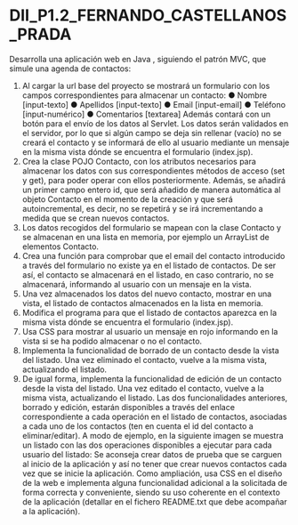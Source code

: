 # DII_P1.2_FERNANDO_CASTELLANOS_PRADA
Desarrolla una aplicación web en Java , siguiendo el patrón MVC, que simule una agenda
de contactos:
1. Al cargar la url base del proyecto se mostrará un formulario con los campos
correspondientes para almacenar un contacto:
● Nombre [input-texto]
● Apellidos [input-texto]
● Email [input-email]
● Teléfono [input-numérico]
● Comentarios [textarea]
Además contará con un botón para el envío de los datos al Servlet.
Los datos serán validados en el servidor, por lo que si algún campo se deja sin
rellenar (vacío) no se creará el contacto y se informará de ello al usuario mediante
un mensaje en la misma vista dónde se encuentra el formulario (index.jsp).
2. Crea la clase POJO Contacto, con los atributos necesarios para almacenar los
datos con sus correspondientes métodos de acceso (set y get), para poder operar
con ellos posteriormente. Además, se añadirá un primer campo entero id, que será
añadido de manera automática al objeto Contacto en el momento de la creación y
que será autoincremental, es decir, no se repetirá y se irá incrementando a medida
que se crean nuevos contactos.
3. Los datos recogidos del formulario se mapean con la clase Contacto y se
almacenan en una lista en memoria, por ejemplo un ArrayList de elementos
Contacto.
4. Crea una función para comprobar que el email del contacto introducido a través
del formulario no existe ya en el listado de contactos. De ser así, el contacto se
almacenará en el listado, en caso contrario, no se almacenará, informando al
usuario con un mensaje en la vista.
5. Una vez almacenados los datos del nuevo contacto, mostrar en una vista, el
listado de contactos almacenados en la lista en memoria.
6. Modifica el programa para que el listado de contactos aparezca en la misma vista
dónde se encuentra el formulario (index.jsp).
7. Usa CSS para mostrar al usuario un mensaje en rojo informando en la vista si se
ha podido almacenar o no el contacto.
8. Implementa la funcionalidad de borrado de un contacto desde la vista del listado.
Una vez eliminado el contacto, vuelve a la misma vista, actualizando el listado.
9. De igual forma, implementa la funcionalidad de edición de un contacto desde la
vista del listado. Una vez editado el contacto, vuelve a la misma vista,
actualizando el listado.
Las dos funcionalidades anteriores, borrado y edición, estarán disponibles a través del
enlace correspondiente a cada operación en el listado de contactos, asociadas a cada
uno de los contactos (ten en cuenta el id del contacto a eliminar/editar). A modo de
ejemplo, en la siguiente imagen se muestra un listado con las dos operaciones
disponibles a ejecutar para cada usuario del listado:
Se aconseja crear datos de prueba que se carguen al inicio de la aplicación y así no tener
que crear nuevos contactos cada vez que se inicie la aplicación.
Como ampliación, usa CSS en el diseño de la web e implementa alguna funcionalidad
adicional a la solicitada de forma correcta y conveniente, siendo su uso coherente en el
contexto de la aplicación (detallar en el fichero README.txt que debe acompañar a la
aplicación).
